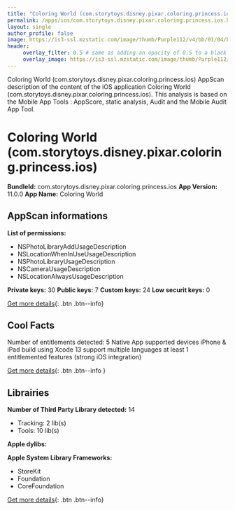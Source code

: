 ```yaml
---
title: "Coloring World (com.storytoys.disney.pixar.coloring.princess.ios)"
permalink: /apps/ios/com.storytoys.disney.pixar.coloring.princess.ios.html
layout: single
author_profile: false
image: https://is3-ssl.mzstatic.com/image/thumb/Purple112/v4/bb/01/04/bb0104fd-3f4e-cb54-7a0f-2f28596664e6/AppIcon-0-0-1x_U007emarketing-0-0-0-7-0-0-sRGB-0-0-0-GLES2_U002c0-512MB-85-220-0-0.png/512x512bb.jpg
header: 
     overlay_filter: 0.5 # same as adding an opacity of 0.5 to a black background
     overlay_image: https://is3-ssl.mzstatic.com/image/thumb/Purple112/v4/bb/01/04/bb0104fd-3f4e-cb54-7a0f-2f28596664e6/AppIcon-0-0-1x_U007emarketing-0-0-0-7-0-0-sRGB-0-0-0-GLES2_U002c0-512MB-85-220-0-0.png/512x512bb.jpg
---
```

Coloring World (com.storytoys.disney.pixar.coloring.princess.ios) AppScan description of the content of the iOS application Coloring World (com.storytoys.disney.pixar.coloring.princess.ios). This analysis is based on the Mobile App Tools : AppScore, static analysis, Audit and the Mobile Audit App Tool.

# Coloring World (com.storytoys.disney.pixar.coloring.princess.ios)

**BundleId:** com.storytoys.disney.pixar.coloring.princess.ios
**App Version:** 11.0.0
**App Name:** Coloring World


## AppScan informations 

**List of permissions:** 
- NSPhotoLibraryAddUsageDescription
- NSLocationWhenInUseUsageDescription
- NSPhotoLibraryUsageDescription
- NSCameraUsageDescription
- NSLocationAlwaysUsageDescription
  
  
**Private keys:** 30
**Public keys:** 7
**Custom keys:** 24
**Low securit keys:** 0
  
[Get more details](/pricing.html){: .btn .btn--info}

## Cool Facts

Number of entitlements detected: 5
Native App
supported devices iPhone & iPad
build using Xcode 13
support multiple languages
at least 1 entitlemented features (strong iOS integration)
  
[Get more details](/pricing.html){: .btn .btn--info }

## Librairies 
**Number of Third Party Library detected:** 14
- Tracking: 2 lib(s)
- Tools: 10 lib(s)


**Apple dylibs:**


**Apple System Library Frameworks:**
- StoreKit
- Foundation
- CoreFoundation


  
[Get more details](/pricing.html){: .btn .btn--info}

